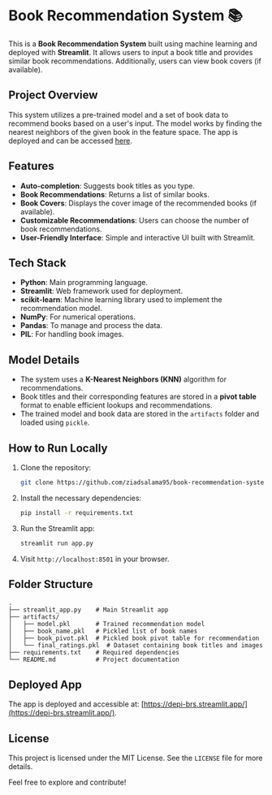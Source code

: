 
# Book Recommendation System 📚

This is a **Book Recommendation System** built using machine learning and deployed with **Streamlit**. It allows users to input a book title and provides similar book recommendations. Additionally, users can view book covers (if available).

## Project Overview

This system utilizes a pre-trained model and a set of book data to recommend books based on a user's input. The model works by finding the nearest neighbors of the given book in the feature space. The app is deployed and can be accessed [here](https://depi-brs.streamlit.app/).

## Features

- **Auto-completion**: Suggests book titles as you type.
- **Book Recommendations**: Returns a list of similar books.
- **Book Covers**: Displays the cover image of the recommended books (if available).
- **Customizable Recommendations**: Users can choose the number of book recommendations.
- **User-Friendly Interface**: Simple and interactive UI built with Streamlit.

## Tech Stack

- **Python**: Main programming language.
- **Streamlit**: Web framework used for deployment.
- **scikit-learn**: Machine learning library used to implement the recommendation model.
- **NumPy**: For numerical operations.
- **Pandas**: To manage and process the data.
- **PIL**: For handling book images.

## Model Details

- The system uses a **K-Nearest Neighbors (KNN)** algorithm for recommendations.
- Book titles and their corresponding features are stored in a **pivot table** format to enable efficient lookups and recommendations.
- The trained model and book data are stored in the `artifacts` folder and loaded using `pickle`.

## How to Run Locally

1. Clone the repository:
    ```bash
    git clone https://github.com/ziadsalama95/book-recommendation-system.git
    ```

2. Install the necessary dependencies:
    ```bash
    pip install -r requirements.txt
    ```

3. Run the Streamlit app:
    ```bash
    streamlit run app.py
    ```

4. Visit `http://localhost:8501` in your browser.

## Folder Structure

```
.
├── streamlit_app.py    # Main Streamlit app
├── artifacts/
│   ├── model.pkl       # Trained recommendation model
│   ├── book_name.pkl   # Pickled list of book names
│   ├── book_pivot.pkl  # Pickled book pivot table for recommendation
│   └── final_ratings.pkl  # Dataset containing book titles and images
├── requirements.txt    # Required dependencies
└── README.md           # Project documentation
```

## Deployed App

The app is deployed and accessible at: [https://depi-brs.streamlit.app/](https://depi-brs.streamlit.app/).

## License

This project is licensed under the MIT License. See the `LICENSE` file for more details.

Feel free to explore and contribute!
